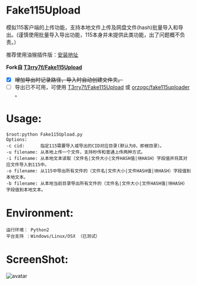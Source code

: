 # Fake115Upload
模拟115客户端的上传功能，支持本地文件上传及网盘文件(hash)批量导入和导出。(谨慎使用批量导入导出功能，115本身并未提供此类功能，出了问题概不负责。）

  推荐使用油猴插件版：[安装地址](https://greasyfork.org/ja/scripts/386724-115%E4%B8%80%E9%94%AE%E8%BD%AC%E5%AD%98)
  
**Fork自 [T3rry7f/Fake115Upload](https://github.com/T3rry7f/Fake115Upload)**
- [x] ~~增加导出时记录路径，导入时自动创建文件夹。~~
- [ ] 导出已不可用，可使用 [T3rry7f/Fake115Upload](https://github.com/T3rry7f/Fake115Upload) 或 [orzogc/fake115uploader](https://github.com/orzogc/fake115uploader) 。
# Usage:
```
$root:python Fake115Upload.py 
Options:
-c cid:      指定115需要导入或导出的CID对应目录(默认为0，即根目录）。
-u filename: 从本地上传一个文件，支持秒传和普通上传两种方式。
-i filename: 从本地文本读取（文件名|文件大小|文件HASH值|块HASH）字段值并将其对应文件导入到115中。
-o filename: 从115中导出所有文件的（文件名|文件大小|文件HASH值|块HASH）字段值到本地文本。
-b filename: 从本地当前目录导出所有文件的（文件名|文件大小|文件HASH值|块HASH）字段值到本地文本。

```
# Environment:
  ```
  运行环境： Python2 
  平台支持 ：Windows/Linux/OSX （已测试）
  ```


# ScreenShot:
   
  ![avatar](./screenshot.png)


